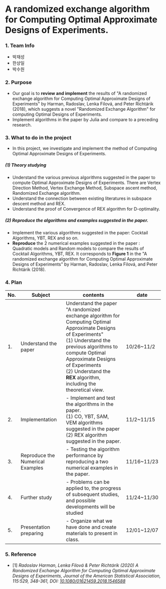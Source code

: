 
# A randomized exchange algorithm for Computing Optimal Approximate Designs of Experiments.

### 1. Team Info
* 박재성
* 한상일
* 박수원

### 2. Purpose

* Our goal is to **review and implement** the results of "A randomized exchange algorithm for Computing Optimal Approximate Designs of Experiments" by Harman, Radoslav, Lenka Filová, and Peter Richtárik (2018), which suggests a novel "Randomized Exchange Algorithm" for computing Optimal Designs of Experiments.
* Implement algorithms in the paper by Julia and compare to a preceding research.



### 3. What to do in the project
- In this project, we investigate and implement the method of Computing Optimal Approximate Designs of Experiments.

##### (1) Theory studying
- Understand the various previous algorithms suggested in the paper to compute Optimal Approximate Designs of Experiments.  There are Vertex Direction Method, Vertex Exchange Method, Subspace ascent method, Randomized Exchange algorithm.
- Understand the connection between existing literatures in subspace descent method and REX.
- Understand the proof of Convergence of REX algorithm for D-optimality.

##### (2)  Reproduce the algorithms and examples suggested in the paper.
- Implement the various algorithms suggested in the paper: Cocktail Algorithms, YBT, REX and so on.
- **Reproduce** the 2 numerical examples suggested in the paper : Quadratic models and Random models to compare the results of Cocktail Algorithms, YBT, REX. It corresponds to **Figure 1** in the "A randomized exchange algorithm for Computing Optimal Approximate Designs of Experiments" by Harman, Radoslav, Lenka Filová, and Peter Richtárik (2018).


### 4. Plan
| No.  | Subject                          | contents                                                     | date        |
| ---- | -------------------------------- | ------------------------------------------------------------ | ----------- |
| 1.   | Understand the paper             | Understand the paper "A randomized exchange algorithm for Computing Optimal Approximate Designs of Experiments" <br> (1) Understand the previous algorithms to compute Optimal Approximate Designs of Experiments<br> (2) Understand the **REX** algorithm, including the theoretical view. | 10/26~11/2 |
| 2.   | Implementation                   | - Implement and test the algorithms in the paper. <br> (1) CO, YBT, SAM, VEM algorithms suggested in the paper<br> (2) REX algorithm suggested in the paper. | 11/2~11/15 |
| 3.   | Reproduce the Numerical Examples | - Testing the algorithm performance by reproducing a two numerical examples in the paper. | 11/16~11/23 |
| 4.   | Further study                    | - Problems can be applied to, the progress of subsequent studies, and possible developments will be studied | 11/24~11/30 |
| 5.   | Presentation preparing           | - Organize what we have done and create materials to present in class. | 12/01~12/07 |

### 5. Reference
- [1] *Radoslav Harman, Lenka Filová & Peter Richtárik (2020) A Randomized Exchange Algorithm for Computing Optimal Approximate Designs of Experiments, Journal of the American Statistical Association, 115:529, 348-361, DOI: [10.1080/01621459.2018.1546588](https://doi.org/10.1080/01621459.2018.1546588)*
